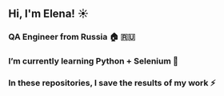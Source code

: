 ## Hi, I'm Elena! :sunny:
### QA Engineer from Russia 🏠 :ru:
### I’m currently learning Python + Selenium 🌱
### In these repositories, I save the results of my work ⚡ 



<!--

I work in technology stack: 
- HTML/CSS
- Terminal Linux
- REST/SOAP
- Postman/Charle
- SQL
Contact with me:
Telegram: @Lenuara
Email: keypost777@gmail.con
LinkedIn: https://www.linkedin.com/in/lenushka-shatkovska-aa7117193/

Here are some ideas to get you started:


-->
